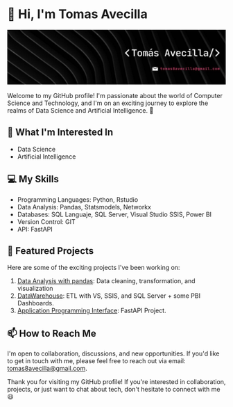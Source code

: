 <!-- Título y Presentación -->
# 👋 Hi, I'm Tomas Avecilla

<p align="center">
  <img src="banner.jpeg" alt="Tomas Avecilla">
</p>

Welcome to my GitHub profile! I'm passionate about the world of Computer Science and Technology, and I'm on an exciting journey to explore the realms of Data Science and Artificial Intelligence. 🚀

<!-- Áreas de Interés -->
## 👀 What I'm Interested In

- Data Science
- Artificial Intelligence

<!-- Mis Habilidades -->
## 💻 My Skills
- Programming Languages: Python, Rstudio
- Data Analysis: Pandas, Statsmodels, Networkx
- Databases: SQL Languaje, SQL Server, Visual Studio SSIS, Power BI
- Version Control: GIT
- API: FastAPI


## 🚀 Featured Projects

Here are some of the exciting projects I've been working on:

1. [Data Analysis with pandas](https://github.com/Tomas8x/Analisis-de-datos-con-Pandas): Data cleaning, transformation, and visualization
2. [DataWarehouse](https://github.com/Tomas8x/Datawarehouse---SSIS): ETL with VS, SSIS, and SQL Server + some PBI Dashboards.
3. [Application Programming Interface](https://github.com/Tomas8x/API-Servidor-y-Cliente): FastAPI Project.


<!-- ¿Cómo Pueden Contactarme? -->
## 📫 How to Reach Me

I'm open to collaboration, discussions, and new opportunities. If you'd like to get in touch with me, please feel free to reach out via email: [tomas8avecilla@gmail.com](mailto:tomas8avecilla@gmail.com).

<!-- Estadísticas de GitHub
## 📊 GitHub Stats

[![Tomas8Avecilla's GitHub Stats](https://github-readme-stats.vercel.app/api?username=Tomas8x&show_icons=true&theme=dark)](https://github.com/Tomas8x)

[![Top Langs](https://github-readme-stats.vercel.app/api/top-langs/?username=Tomas8x&layout=compact&theme=dark)](https://github.com/Tomas8x)

<!-- Contribuciones a Proyectos de Código Abierto
## 🌐 Open Source Contributions

I love contributing to open-source projects. Here are some notable projects I've contributed to:

- [Project Name](link_al_proyecto): Describe your contributions and involvement.
- [Project Name](link_al_proyecto): Highlight your contributions to another open-source project. -->
<!-- Agradecimientos y Cierre -->
Thank you for visiting my GitHub profile! If you're interested in collaboration, projects, or just want to chat about tech, don't hesitate to connect with me 😃
